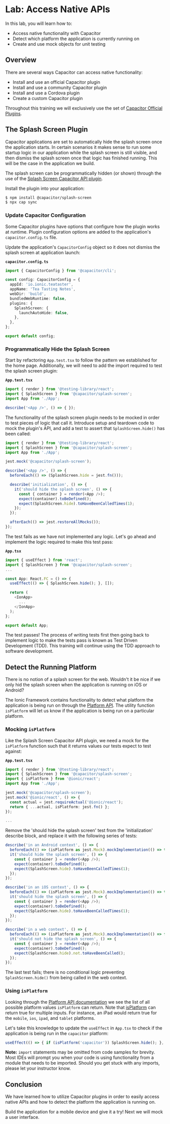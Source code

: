 # Lab: Access Native APIs

In this lab, you will learn how to:

- Access native functionality with Capacitor
- Detect which platform the application is currently running on
- Create and use mock objects for unit testing

## Overview

There are several ways Capacitor can access native functionality:

- Install and use an official Capacitor plugin
- Install and use a community Capacitor plugin
- Install and use a Cordova plugin
- Create a custom Capacitor plugin

Throughout this training we will exclusively use the set of <a href="https://capacitorjs.com/docs/apis" target="_blank">Capacitor Official Plugins</a>.

## The Splash Screen Plugin

Capacitor applications are set to automatically hide the splash screen once the application starts. In certain scenarios it makes sense to run some startup logic in our application while the splash screen is still visible, and then dismiss the splash screen once that logic has finished running. This will be the case in the application we build.

The splash screen can be programmatically hidden (or shown) through the use of the <a href="https://capacitorjs.com/docs/apis/splash-screen" target="_blank">Splash Screen Capacitor API plugin</a>.

Install the plugin into your application:

```bash
$ npm install @capacitor/splash-screen
$ npx cap sync
```

### Update Capacitor Configuration

Some Capacitor plugins have options that configure how the plugin works at runtime. Plugin configuration options are added to the application's `capacitor.config.ts` file.

Update the application's `CapacitorConfig` object so it does not dismiss the splash screen at application launch:

**`capacitor.config.ts`**

```TypeScript
import { CapacitorConfig } from '@capacitor/cli';

const config: CapacitorConfig = {
  appId: 'io.ionic.teataster',
  appName: 'Tea Tasting Notes',
  webDir: 'build',
  bundledWebRuntime: false,
  plugins: {
    SplashScreen: {
      launchAutoHide: false,
    },
  },
};

export default config;
```

### Programmatically Hide the Splash Screen

Start by refactoring `App.test.tsx` to follow the pattern we established for the home page. Additionally, we will need to add the import required to test the splash screen plugin:

**`App.test.tsx`**

```TypeScript
import { render } from '@testing-library/react';
import { SplashScreen } from '@capacitor/splash-screen';
import App from './App';

describe('<App />', () => { });
```

The functionality of the splash screen plugin needs to be mocked in order to test pieces of logic that call it. Introduce setup and teardown code to mock the plugin's API, and add a test to assert that `SplashScreen.hide()` has been called:

```TypeScript
import { render } from '@testing-library/react';
import { SplashScreen } from '@capacitor/splash-screen';
import App from './App';

jest.mock('@capacitor/splash-screen');

describe('<App />', () => {
  beforeEach(() => (SplashScreen.hide = jest.fn()));

  describe('initialization', () => {
    it('should hide the splash screen', () => {
      const { container } = render(<App />);
      expect(container).toBeDefined();
      expect(SplashScreen.hide).toHaveBeenCalledTimes(1);
    });
  });

  afterEach(() => jest.restoreAllMocks());
});
```

The test fails as we have not implemented any logic. Let's go ahead and implement the logic required to make this test pass:

**`App.tsx`**

```TypeScript
import { useEffect } from 'react';
import { SplashScreen } from '@capacitor/splash-screen';
...

const App: React.FC = () => {
  useEffect(() => { SplashScreen.hide(); }, []);

  return (
    <IonApp>
      ...
    </IonApp>
  );
};

export default App;
```

The test passes! The process of writing tests first then going back to implement logic to make the tests pass is known as Test Driven Development (TDD). This training will continue using the TDD approach to software development.

## Detect the Running Platform

There is no notion of a splash screen for the web. Wouldn't it be nice if we only hid the splash screen when the application is running on iOS or Android?

The Ionic Framework contains functionality to detect what platform the application is being run on through the <a href="https://ionicframework.com/docs/react/platform" target="_blank">Platform API</a>. The utility function `isPlatform` will let us know if the application is being run on a particular platform.

### Mocking `isPlatform`

Like the Splash Screen Capacitor API plugin, we need a mock for the `isPlatform` function such that it returns values our tests expect to test against:

**`App.test.tsx`**

```TypeScript
import { render } from '@testing-library/react';
import { SplashScreen } from '@capacitor/splash-screen';
import { isPlatform } from '@ionic/react';
import App from './App';

jest.mock('@capacitor/splash-screen');
jest.mock('@ionic/react', () => {
  const actual = jest.requireActual('@ionic/react');
  return { ...actual, isPlatform: jest.fn() };
});

...
```

Remove the 'should hide the splash screen' test from the 'initialization' describe block, and replace it with the following series of tests:

```TypeScript
describe('in an Android context', () => {
  beforeEach(() => (isPlatform as jest.Mock).mockImplementation(() => true));
  it('should hide the splash screen', () => {
    const { container } = render(<App />);
    expect(container).toBeDefined();
    expect(SplashScreen.hide).toHaveBeenCalledTimes(1);
  });
});

describe('in an iOS context', () => {
  beforeEach(() => (isPlatform as jest.Mock).mockImplementation(() => true));
  it('should hide the splash screen', () => {
    const { container } = render(<App />);
    expect(container).toBeDefined();
    expect(SplashScreen.hide).toHaveBeenCalledTimes(1);
  });
});

describe('in a web context', () => {
  beforeEach(() => (isPlatform as jest.Mock).mockImplementation(() => false));
  it('should not hide the splash screen', () => {
    const { container } = render(<App />);
    expect(container).toBeDefined();
    expect(SplashScreen.hide).not.toHaveBeenCalled();
  });
});
```

The last test fails; there is no conditional logic preventing `SplashScreen.hide()` from being called in the web context.

### Using `isPlatform`

Looking through the <a href="https://ionicframework.com/docs/react/platform#platforms" target="_blank">Platform API documentation</a> we see the list of all possible platform values `isPlatform` can return. Note that <a href="https://ionicframework.com/docs/react/platform#isplatform" target="_blank">isPlatform</a> can return true for multiple inputs. For instance, an iPad would return true for the `mobile`, `ios`, `ipad`, and `tablet` platforms.

Let's take this knowledge to update the `useEffect` in `App.tsx` to check if the application is being run in the `capacitor` platform:

```TypeScript
useEffect(() => { if (isPlatform('capacitor')) SplashScreen.hide(); }, []);
```

**Note:** `import` statements may be omitted from code samples for brevity. Most IDEs will prompt you when your code is using functionality from a module that needs to be imported. Should you get stuck with any imports, please let your instructor know.

## Conclusion

We have learned how to utilize Capacitor plugins in order to easily access native APIs and how to detect the platform the application is running on.

Build the application for a mobile device and give it a try! Next we will mock a user interface.
